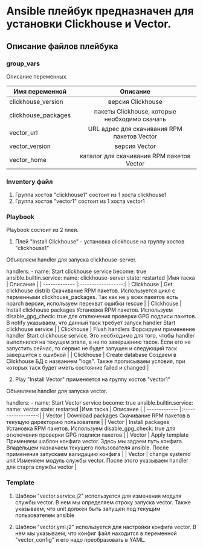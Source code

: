 # Ansible плейбук предназначен для установки Clickhouse и Vector.
## Описание файлов плейбука

### group_vars

Описание переменных.

| Имя переменной | Описание |
| ------------- |:------------------:|
| clickhouse_version | версия Clickhouse |
| clickhouse_packages | пакеты Clickhouse, которые необходимо скачать |
| vector_url | URL адрес для скачивания RPM пакетов Vector |
| vector_version | версия Vector |
| vector_home | каталог для скачивания RPM пакетов Vector |

### Inventory файл
1. Группа хостов "clickhouse1" состоит из 1 хоста clickhouse1
2. Группа хостов "vector1" состоит из 1 хоста vector1

### Playbook
Playbook состоит из 2 плей.

1. Плей "Install Clickhouse" - установка clickhouse на группу хостов "clickhouse1"

Объявляем handler для запуска clickhouse-server.

handlers:
    - name: Start clickhouse service
      become: true
      ansible.builtin.service:
        name: clickhouse-server
        state: restarted
|Имя таска	| Описание |
| ------------- |:------------------:|
| Clickhouse | Get clickhouse distrib	Скачивание RPM пакетов. Используется цикл с перменными clickhouse_packages. Так как не у всех пакетов есть noarch версии, используем перехват ошибки rescue |
| Clickhouse | Install clickhouse packages	Установка RPM пакетов. Используем disable_gpg_check: true для отключения проверки GPG подписи пакетов. В notify указываем, что данный таск требует запуск handler Start clickhouse service |
| Clickhouse | Flush handlers	Форсируем применение handler Start clickhouse service. Это необходимо для того, чтобы handler выполнился на текущем этапе, а не по завершению тасок. Если его не запустить сейчас, то сервис не будет запущен и следующий таск завершится с ошибкой |
| Clickhouse | Create database	Создаем в Clickhouse БД с названием "logs". Также прописываем условия, при которых таск будет иметь состояние failed и changed |

2. Play "Install Vector" применяется на группу хостов "vector1"

Объявляем handler для запуска vector.

  handlers:
    - name: Start Vector service
      become: true
      ansible.builtin.service:
        name: vector
        state: restarted
|Имя таска	| Описание |
| ------------- |:------------------:|
| Vector | Download packages	Скачивание RPM пакетов в текущую директорию пользователя |
| Vector | Install packages	Установка RPM пакетов. Используем disable_gpg_check: true для отключения проверки GPG подписи пакетов |
| Vector | Apply template	Применяем шаблон конфига vector. Здесь мы задаем путь конфига. Владельцем назначаем текущего пользователя ansible. После применения запускаем валидацию конфига |
| Vector | change systemd unit	Изменяем модуль службы vector. После этого указываем handler для старта службы vector |

### Template

1. Шаблон "vector.service.j2" используется для изменения модуля службы vector. В нем мы определяем строку запуска vector. Также указываем, что unit должен быть запущен под текущим пользователем ansible

2. Шаблон "vector.yml.j2" используется для настройки конфига vector. В нем мы указываем, что конфиг файл находится в переменной "vector_config" и его надо преобразовать в YAML.
